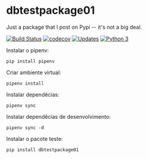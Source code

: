 # dbtestpackage01
Just a package that I post on Pypi -- it's not  a big deal. 

[![Build Status](https://travis-ci.com/boybluepiano/dbtestpackage01.svg?branch=main)](https://travis-ci.com/boybluepiano/dbtestpackage01)
[![codecov](https://codecov.io/gh/boybluepiano/dbtestpackage01/branch/main/graph/badge.svg?token=YYNMU5QAB1)](https://codecov.io/gh/boybluepiano/dbtestpackage01)
[![Updates](https://pyup.io/repos/github/boybluepiano/dbtestpackage01/shield.svg)](https://pyup.io/repos/github/boybluepiano/dbtestpackage01/)
[![Python 3](https://pyup.io/repos/github/boybluepiano/dbtestpackage01/python-3-shield.svg)](https://pyup.io/repos/github/boybluepiano/dbtestpackage01/)

Instalar o pipenv:
```console
pip install pipenv
```

Criar ambiente virtual:
```console
pipenv install
```

Instalar dependêcias:
```console
pipenv sync
```

Instalar dependêcias de desenvolvimento:
```console
pipenv sync -d
```

Instalar o pacote teste:
```console
pip install dbtestpackage01
```